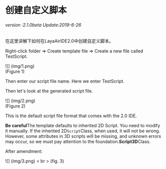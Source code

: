 # 创建自定义脚本

###### *version :2.1.0beta   Update:2019-6-26*


在这里讲解下如何在LayaAirIDE2.0中创建自定义脚本。

Right-click folder => Create template file => Create a new file called TestScript.

![] (img/1.png)<br> (Figure 1)

Then enter our script file name. Here we enter TestScript.

Then let's look at the generated script file.

![] (img/2.png)<br> (Figure 2)

This is the default script file format that comes with the 2.0 IDE.

**Be careful**The template defaults to inherited 2D Script. You need to modify it manually. If the inherited 2D`Script`Class, when used, it will not be wrong. However, some attributes in 3D scripts will be missing, and unknown errors may occur, so we must pay attention to the foundation.**Script3D**Class.

After amendment:

![] (img/3.png) < br > (fig. 3)
